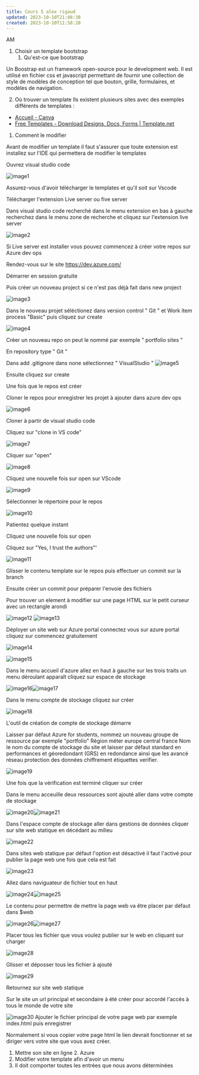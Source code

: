 ```yaml
---
title: Cours 5 alex rigaud
updated: 2023-10-10T21:08:38
created: 2023-10-10T11:58:20
---
```


AM

1.  Choisir un template bootstrap
    1.  Qu'est-ce que bootstrap

Un Boostrap est un framework open-source pour le development web. Il est utilisé en fichier css et javascript permettant de fournir une collection de style de modèles de conception tel que bouton, grille, formulaires, et modèles de navigation.

2.  Où trouver un template
Ils existent plusieurs sites avec des exemples différents de templates :

- [Accueil - Canva](https://www.canva.com/)
- [Free Templates - Download Designs, Docs, Forms \| Template.net](https://www.template.net/)
1.  Comment le modifier

Avant de modifier un template il faut s'assurer que toute extension est installez sur l'IDE qui permettera de modifier le templates

Ouvrez visual studio code

![image1](resources/5934633055e948e18cb412086c33d2c5.png)

Assurez-vous d'avoir télécharger le templates et qu'il soit sur Vscode

Télécharger l'extension Live server ou five server

Dans visual studio code recherché dans le menu extension en bas à gauche recherchez dans le menu zone de recherche et cliquez sur l'extension live server

![image2](resources/a7f73fbd9fea4e2abeb47a57a56ee5a7.png)

Si Live server est installer vous pouvez commencez à créer votre repos sur Azure dev ops

Rendez-vous sur le site <https://dev.azure.com/>

Démarrer en session gratuite

Puis créer un nouveau project si ce n'est pas déjà fait dans new project

![image3](resources/8ea90a1b5f634c97a7d4f9dbae7fb4a3.png)

Dans le nouveau projet séléctionez dans version control " Git " et Work item process "Basic" puis cliquez sur create

![image4](resources/a178e249ae7d4f86a4f09437672e2404.png)

Créer un nouveau repo on peut le nommé par exemple " portfolio sites "

En repository type " Git "

Dans add .gitignore dans none sélectionnez " VisualStudio "
![image5](resources/903d978aaa534510a3ceb97223fbc4fe.png)

Ensuite cliquez sur create

Une fois que le repos est créer

Cloner le repos pour enregistrer les projet à ajouter dans azure dev ops

![image6](resources/318a7599baa64531a952af20261e7370.png)

Cloner à partir de visual studio code

Cliquez sur "clone in VS code"

![image7](resources/a90431d74e7141a1b0d056a064548624.png)

Cliquer sur "open"

![image8](resources/f2d332a023a7493485287b2e8a63a7b6.png)

Cliquez une nouvelle fois sur open sur VScode

![image9](resources/84e159f7051a4a0c967d73fd71233908.png)

Sélectionner le répertoire pour le repos

![image10](resources/44d20e2d2cb247c2b254e674e4dbf048.png)

Patientez quelque instant

Cliquez une nouvelle fois sur open

Cliquez sur "Yes, I trust the authors"'

![image11](resources/f0d29416925c48cd86166f3e8c35ca4e.png)

Glisser le contenu template sur le repos puis effectuer un commit sur la branch

Ensuite créer un commit pour préparer l'envoie des fichiers

Pour trouver un element à modifier sur une page HTML sur le petit curseur avec un rectangle arondi

![image12](resources/39ae80d4545043c3a0535f63b96280dc.png)
![image13](resources/6be0a4a4a4bb4ff394fbd3ab85d674de.png)

Déployer un site web sur Azure portal connectez vous sur azure portal cliquez sur commencez gratuitement

![image14](resources/c4ab0edfbfbc46a6aa4e5b6b9a3b126e.png)

![image15](resources/615a82cff6d04c52aba510144128607a.png)

Dans le menu accueil d'azure allez en haut à gauche sur les trois traits un menu déroulant apparaît cliquez sur espace de stockage

![image16](resources/45de710287ee442f8924e5fe0d50d41e.png)![image17](resources/69ae90721e3246fc9516334389bb4d7b.png)

Dans le menu compte de stockage cliquez sur créer

![image18](resources/343e3259d13e48158e5fb10277bc286e.png)

L'outil de création de compte de stockage démarre

Laisser par défaut Azure for students, nommez un nouveau groupe de ressource par exemple "portfolio"
Région méter europe central france
Nom le nom du compte de stockage du site et laisser par défaut standard en performances et géoredondant (GRS) en redondance ainsi que les avancé réseau protection des données chiffrement étiquettes verifier.

![image19](resources/28be0ec426914b46bb785e25d2abcfb4.png)

Une fois que la vérification est terminé cliquer sur créer

Dans le menu acceuille deux ressources sont ajouté aller dans votre compte de stockage

![image20](resources/a1c6de5142d041d195d839214656a653.png)![image21](resources/ecfa25000e4f4ce1a69a6e2639e14eb7.png)

Dans l'espace compte de stockage aller dans gestions de données cliquer sur site web statique en décédant au milieu

![image22](resources/3894964ace0f4b078b13c0fe2291a7c6.png)

Dans sites web statique par défaut l'option est désactivé il faut l'activé pour publier la page web une fois que cela est fait

![image23](resources/5785700edc344d1e9ff27009a2edf6cc.png)

Allez dans naviguateur de fichier tout en haut

![image24](resources/815979dad90d401db699a1fcf9a11084.png)![image25](resources/6e512e234ba74f5aa4bea2a3dbb080aa.png)

Le contenu pour permettre de mettre la page web va être placer par défaut dans \$web

![image26](resources/74b4d9986aef423d8394cca8c4f6c39d.png)![image27](resources/08265320c96c41a7b5804bdf674c172d.png)

Placer tous les fichier que vous voulez publier sur le web en cliquant sur charger

![image28](resources/b8f0880f0aa947c49469c4956480c4a3.png)

Glisser et déposser tous les fichier à ajouté

![image29](resources/077176c78cf54236adde3d479f31df3c.png)

Retournez sur site web statique

Sur le site un url principal et secondaire à été créer pour accordé l'accès à tous le monde de votre site

![image30](resources/c0bbaa793e914ed5bca6d5563d3f60d9.png)
Ajouter le fichier principal de votre page web par exemple index.html puis enregistrer

Normalement si vous copier votre page html le lien devrait fonctionner et se diriger vers votre site que vous avez créer.

1.  Mettre son site en ligne
    2.  Azure
3.  Modifier votre template afin d'avoir un menu
1.  Il doit comporter toutes les entrées que nous avons déterminées
